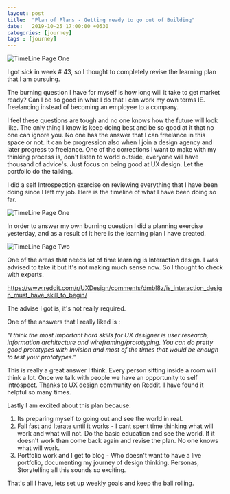 ```yaml
---
layout: post
title:  "Plan of Plans - Getting ready to go out of Building"
date:   2019-10-25 17:00:00 +0530
categories: [journey]
tags : [journey]
---
```


![TimeLine Page One]({{site.baseurl}}/assets/img/planofplans.jpg)

I got sick in week # 43, so I thought to completely revise the learning plan that I am pursuing.

The burning question I have for myself is how long will it take to get market ready?  Can I be so good in what I do that I can work my own terms IE. freelancing instead of becoming an employee to a company.

I feel these questions are tough and no one knows how the future will look like.  The only thing I know is keep doing best and be so good at it that no one can ignore you.   No one has the answer that I can freelance in this space or not.   It can be progression also when I join a design agency and later progress to freelance.  One of the corrections I want to make with my thinking process is, don't listen to world outside, everyone will have thousand of advice's.  Just focus on being good at UX design.  Let the portfolio do the talking.

I did a self Introspection exercise on reviewing everything that I have been doing since I left my job.  Here is the timeline of what I have been doing so far.  

 

![TimeLine Page One]({{site.baseurl}}/assets/img/timelinepageone.png)

In order to answer my own burning question I did a planning exercise yesterday, and as a result of it here is the learning plan I have created.

![TimeLine Page Two]({{site.baseurl}}/assets/img/timelinepagetwo.png)

One of the areas that needs lot of time learning is Interaction design.  I was advised to take it but It's not making much sense now. So I thought to check with experts.  

https://www.reddit.com/r/UXDesign/comments/dmbl8z/is_interaction_design_must_have_skill_to_begin/

The advise I got is, it's not really required.  

One of the answers that I really liked is :

*"I think the most important hard skills for UX designer is user research, information architecture and wireframing/prototyping. You can do pretty good prototypes with Invision and most of the times that would be enough to test your prototypes."*

This is really a great answer I think. Every person sitting inside a room will think a lot.  Once we talk with people we have an opportunity to self introspect.  Thanks to UX design community on Reddit. I have found it helpful so many times.

Lastly I am excited about this plan because:

1. Its preparing myself to going out and see the world in real.
2. Fail fast and Iterate until it works -  I cant spent time thinking what will work and what will not. Do the basic education and see the world. If it doesn't work than come back again and revise the plan.  No one knows what will work.  
3. Portfolio work and I get to blog -  Who doesn't want to have a live portfolio, documenting my journey of design thinking.  Personas, Storytelling all this sounds so exciting.

That's all I have, lets set up weekly goals and keep the ball rolling.